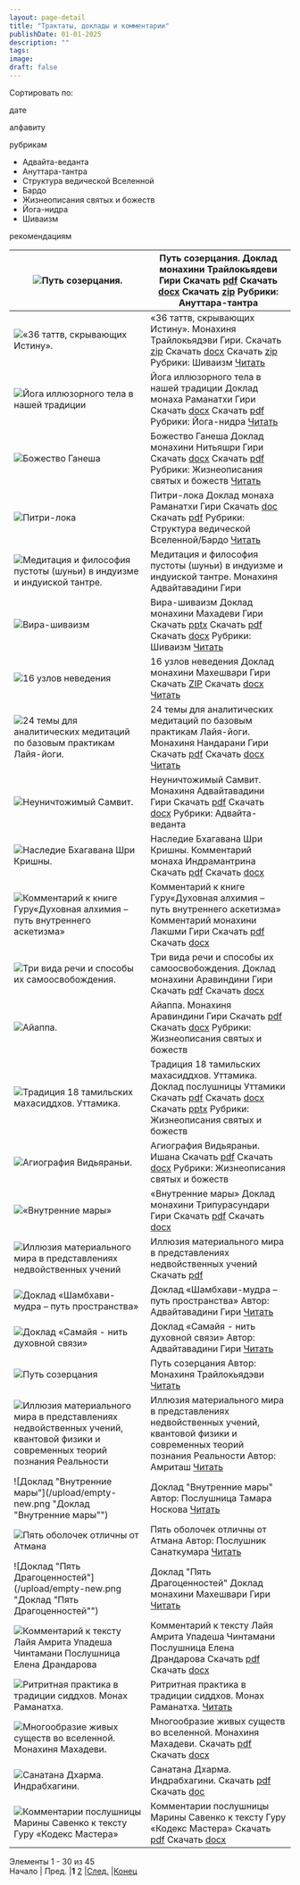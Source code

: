 ```yaml
---
layout: page-detail
title: "Трактаты, доклады и комментарии"
publishDate: 01-01-2025
description: ""
tags:
image:
draft: false
---
```


Сортировать по:

 дате

 алфавиту

 рубрикам

* Адвайта-веданта
* Ануттара-тантра
* Структура ведической Вселенной
* Бардо
* Жизнеописания святых и божеств
* Йога-нидра
* Шиваизм

 рекомендациям

| ![Путь созерцания.](/upload/iblock/05f/05f7afc231461b933c226d02fbdeb59b.jpg "Путь созерцания.")                                                                                                                                                                                             | Путь созерцания. Доклад монахини Трайлокьядеви Гири  Скачать [pdf](/upload/iblock/1d7/1d7628337273e488e7c33468318291cf.pdf)  Скачать [docx](/upload/iblock/707/707f3d4c46286bd4243eb23ddc26b9e4.docx)  Скачать [zip](/upload/iblock/f35/f356aba301b470bb8db3cbb0aee02d33.zip) Рубрики: Ануттара-тантра                                                                                                                |
| ------------------------------------------------------------------------------------------------------------------------------------------------------------------------------------------------------------------------------------------------------------------------------------------- | --------------------------------------------------------------------------------------------------------------------------------------------------------------------------------------------------------------------------------------------------------------------------------------------------------------------------------------------------------------------------------------------------------------------- |
| ![«36 таттв, скрывающих Истину». ](/upload/iblock/546/5465576a4765e8fc13e94521cc23815d.jpg "«36 таттв, скрывающих Истину». ")                                                                                                                                                               | «36 таттв, скрывающих Истину».  Монахиня Трайлокьядэви Гири.  Скачать [zip](/upload/iblock/d9c/d9c31092b30a3433b1ac2c319083cdde.zip)  Скачать [docx](/upload/iblock/dcf/dcff6cf9a77a7e4fffb2423c2fedb74e.docx)  Скачать [zip](/upload/iblock/178/178249d50388043b01a62a4680311c93.zip) Рубрики: Шиваизм [Читать](/library/traktaty-doklady-i-kommentarii/36-tattv-skryvayushchikh-istinu-makhant-traylokyadevi-giri/) |
| ![Йога иллюзорного тела в нашей традиции](/upload/iblock/da2/da22e6c8f40f40b1bd96b9b9452f95a7.jpg "Йога иллюзорного тела в нашей традиции")                                                                                                                                                 | Йога иллюзорного тела в нашей традиции Доклад монаха Раманатхи Гири  Скачать [docx](/upload/iblock/6c2/6c206511045cf17f42c9fba195dde6a2.docx)  Скачать [pdf](/upload/iblock/0c4/0c47f7a4ca9802a6de9c494a286691b2.pdf) Рубрики: Йога-нидра [Читать](/library/traktaty-doklady-i-kommentarii/yoga-illyuzornogo-tela-ramanatkha/)                                                                                        |
| ![Божество Ганеша](/upload/iblock/5fc/5fc9015c908e26be9ae1647704745ee5.jpg "Божество Ганеша")                                                                                                                                                                                               | Божество Ганеша Доклад монахини Нитьяшри Гири  Скачать [docx](/upload/iblock/2c2/2c2071e340cfa191922da219849f12ba.docx)  Скачать [pdf](/upload/iblock/f61/f61247d86b06288031bc65e69a8b0bbe.pdf) Рубрики: Жизнеописания святых и божеств [Читать](/library/traktaty-doklady-i-kommentarii/bozhestvo-ganesha-monakhinya-nityashri/)                                                                                     |
| ![Питри-лока](/upload/iblock/cb2/cb2c4d810e5073aefdb80c3654032c3b.jpg "Питри-лока")                                                                                                                                                                                                         | Питри-лока Доклад монаха Раманатхи Гири  Скачать [doc](/upload/iblock/eff/eff9099164ede931c1ace6371344209b.doc)  Скачать [pdf](/upload/iblock/883/883bafb519c72aaa04c017ad59a6b452.pdf) Рубрики: Структура ведической Вселенной/Бардо [Читать](/library/traktaty-doklady-i-kommentarii/pitri-loka-monakh-ramanatkha/)                                                                                                 |
| ![Медитация и философия пустоты (шуньи) в индуизме и индуиской тантре. ](/upload/iblock/c53/c535a8a21da7c625fad89c93748fbf5a.jpg "Медитация и философия пустоты (шуньи) в индуизме и индуиской тантре. ")                                                                                   | Медитация и философия пустоты (шуньи) в индуизме и индуиской тантре.  Монахиня Адвайтавадини Гири                                                                                                                                                                                                                                                                                                                     |
| ![Вира-шиваизм ](/upload/iblock/f10/f10f2ead4a2b43b3b2f103a30d2382ec.jpg "Вира-шиваизм ")                                                                                                                                                                                                   | Вира-шиваизм  Доклад монахини Махадеви Гири  Скачать [pptx](/upload/iblock/2d0/2d0f02a997955692110473642110b755.pptx)  Скачать [pdf](/upload/iblock/644/644c83c835ee4e0fce07115b1293031a.pdf)  Скачать [docx](/upload/iblock/771/771aeca591157b38c47675e9a887a5a8.docx) Рубрики: Шиваизм [Читать](/library/traktaty-doklady-i-kommentarii/virashivaizm-monakhinya-makhadevi/)                                         |
| ![16 узлов неведения](/upload/iblock/e0c/e0cbc80ef01fc54113b63ec4ad2d2452.jpg "16 узлов неведения")                                                                                                                                                                                         | 16 узлов неведения Доклад монахини Махешвари Гири  Скачать [ZIP](/upload/iblock/6c7/6c790fd854bfb1a1c0a0a1efa8241d3a.ZIP)  Скачать [docx](/upload/iblock/4b3/4b33bad89f7f88330ea4f6ecf19ee1b4.docx) [Читать](/library/traktaty-doklady-i-kommentarii/16-uzlov-nevedeniya-monakhinya-makheshvari/)                                                                                                                     |
| ![24 темы для аналитических медитаций по базовым практикам Лайя-йоги.](/upload/iblock/872/872fa7605d00c9bd5bda3d39efc6d4f4.JPG "24 темы для аналитических медитаций по базовым практикам Лайя-йоги.")                                                                                       | 24 темы для аналитических медитаций по базовым практикам Лайя-йоги. Монахиня Нандарани Гири  Скачать [pdf](/upload/iblock/038/038e001480dcad08f6eaad02bbc5500b.pdf)  Скачать [docx](/upload/iblock/4f7/4f79a195ed0b11511005948843d1eaa8.docx) [Читать](/library/traktaty-doklady-i-kommentarii/24-temy-dlya-analiticheskikh-meditatsiy-po-bazovym-praktikam-layya-yogi-nandarani/)                                    |
| ![Неуничтожимый Самвит. ](/upload/iblock/dc4/dc42cdc1168ca42bd8b8ad68b518017c.jpg "Неуничтожимый Самвит. ")                                                                                                                                                                                 | Неуничтожимый Самвит.  Монахиня Адвайтавадини Гири  Скачать [pdf](/upload/iblock/217/217d240f6b7ed8623b6af30adef859b2.pdf)  Скачать [docx](/upload/iblock/c9f/c9fec6c129b612c6b7a99e21e66ba847.docx) Рубрики: Адвайта-веданта                                                                                                                                                                                         |
| ![Наследие Бхагавана Шри Кришны. ](/upload/iblock/966/9666144d1b2180f2332dd3520665dd38.JPG "Наследие Бхагавана Шри Кришны. ")                                                                                                                                                               | Наследие Бхагавана Шри Кришны.  Комментарий монаха Индрамантрина  Скачать [pdf](/upload/iblock/590/590e451c6e9fa841241d5a4767848091.pdf)  Скачать [docx](/upload/iblock/76d/76df8cacbcb6ed71677c5683eb6d6b24.docx)                                                                                                                                                                                                    |
| ![Комментарий  к книге Гуру«Духовная алхимия – путь внутреннего аскетизма»](/upload/iblock/91c/91cd7e6bb655f10c84827e124afce493.JPG "Комментарий  к книге Гуру«Духовная алхимия – путь внутреннего аскетизма»")                                                                             | Комментарий к книге Гуру«Духовная алхимия – путь внутреннего аскетизма» Комментарий монахини Лакшми Гири  Скачать [pdf](/upload/iblock/226/226d6a224cc96eb0ebd747ad83491350.pdf)  Скачать [docx](/upload/iblock/d75/d75ba6b15d90f2666f06e7e8ef810f84.docx)                                                                                                                                                            |
| ![Три вида речи и способы их самоосвобождения.](/upload/iblock/ca3/ca3da51f46f2a9b8a960815213952d96.jpg "Три вида речи и способы их самоосвобождения.")                                                                                                                                     | Три вида речи и способы их самоосвобождения. Доклад монахини Аравиндини Гири  Скачать [pdf](/upload/iblock/899/8990be6c84daba21b0ca3dfadb00bd14.pdf)  Скачать [docx](/upload/iblock/93c/93c79654759729ccf3d8e5937db52b4d.docx)                                                                                                                                                                                        |
| ![Айаппа. ](/upload/iblock/669/669126c56d6c74a5ff650cf0ef3ae69a.jpg "Айаппа. ")                                                                                                                                                                                                             | Айаппа.  Монахиня Аравиндини Гири  Скачать [pdf](/upload/iblock/c34/c3477508d7e3a8094bf00f00db3e9e0a.pdf)  Скачать [docx](/upload/iblock/b33/b330c02129e1ae3a351e90e55b75201c.docx) Рубрики: Жизнеописания святых и божеств                                                                                                                                                                                           |
| ![Традиция 18 тамильских махасиддхов. Уттамика.](/upload/empty-new.png "Традиция 18 тамильских махасиддхов. Уттамика.")                                                                                                                                                                     | Традиция 18 тамильских махасиддхов. Уттамика. Доклад послушницы Уттамики  Скачать [pdf](/upload/iblock/b31/b31cb66ba2791fc3d2a03f45606897b9.pdf)  Скачать [docx](/upload/iblock/e9c/e9c33f15c65cdb7651c92809b0bbde9b.docx)  Скачать [pptx](/upload/iblock/96e/96e7d21c34d86a6d20b5036548c94641.pptx) Рубрики: Жизнеописания святых и божеств                                                                          |
| ![Агиография Видьяраньи. ](/upload/empty-new.png "Агиография Видьяраньи. ")                                                                                                                                                                                                                 | Агиография Видьяраньи.  Ишана  Скачать [pdf](/upload/iblock/623/62367a5beb146a1bddefd0d7696980dd.pdf)  Скачать [docx](/upload/iblock/b5f/b5f055bc2e077254ac241b5638f76d5a.docx) Рубрики: Жизнеописания святых и божеств                                                                                                                                                                                               |
| ![«Внутренние мары»](/upload/empty-new.png "«Внутренние мары»")                                                                                                                                                                                                                             | «Внутренние мары» Доклад монахини Трипурасундари Гири  Скачать [pdf](/upload/iblock/668/66800df109384f1b54ad5bec7ecdf44e.pdf)  Скачать [docx](/upload/iblock/a9a/a9aebe86f8db9a2ac9fe9311a26c3d23.docx)                                                                                                                                                                                                               |
| ![Иллюзия  материального мира в представлениях недвойственных учений](/upload/empty-new.png "Иллюзия  материального мира в представлениях недвойственных учений")                                                                                                                           | Иллюзия материального мира в представлениях недвойственных учений  Скачать [pdf](/upload/iblock/459/45908a54337b205c44bbf32c1b827dbf.pdf)                                                                                                                                                                                                                                                                             |
| ![Доклад «Шамбхави-мудра – путь пространства»](/upload/empty-new.png "Доклад «Шамбхави-мудра – путь пространства»")                                                                                                                                                                         | Доклад «Шамбхави-мудра – путь пространства» Автор: Адвайтавадини Гири [Читать](/library/traktaty-doklady-i-kommentarii/doklad-shambkhavi-mudra-put-prostranstva/)                                                                                                                                                                                                                                                     |
| ![Доклад «Самайя - нить духовной связи»](/upload/empty-new.png "Доклад «Самайя - нить духовной связи»")                                                                                                                                                                                     | Доклад «Самайя - нить духовной связи» Автор: Адвайтавадини Гири [Читать](/library/traktaty-doklady-i-kommentarii/doklad-samayya-nit-dukhovnoy-svyazi/)                                                                                                                                                                                                                                                                |
| ![Путь созерцания](/upload/empty-new.png "Путь созерцания")                                                                                                                                                                                                                                 | Путь созерцания Автор: Монахиня Трайлокьядэви [Читать](/library/traktaty-doklady-i-kommentarii/put-sozertsaniya/)                                                                                                                                                                                                                                                                                                     |
| ![Иллюзия  материального мира в представлениях недвойственных учений, квантовой физики и  современных  теорий познания Реальности](/upload/empty-new.png "Иллюзия  материального мира в представлениях недвойственных учений, квантовой физики и  современных  теорий познания Реальности") | Иллюзия материального мира в представлениях недвойственных учений, квантовой физики и современных теорий познания Реальности Автор: Амриташ [Читать](/library/traktaty-doklady-i-kommentarii/illyuziya-materialnogo-mira-v-predstavleniyakh-nedvoystvennykh-ucheniy-kvantovoy-fiziki-i-sovremenny/)                                                                                                                   |
| ![Доклад "Внутренние мары"](/upload/empty-new.png "Доклад "Внутренние мары"")                                                                                                                                                                                                               | Доклад "Внутренние мары" Автор: Послушница Тамара Носкова [Читать](/library/traktaty-doklady-i-kommentarii/vnutrennie-mary/)                                                                                                                                                                                                                                                                                          |
| ![Пять оболочек отличны от Атмана](/upload/empty-new.png "Пять оболочек отличны от Атмана")                                                                                                                                                                                                 | Пять оболочек отличны от Атмана Автор: Послушник Санаткумара [Читать](/library/traktaty-doklady-i-kommentarii/pyat-obolochek-otlichny-ot-atmana/)                                                                                                                                                                                                                                                                     |
| ![Доклад "Пять Драгоценностей"](/upload/empty-new.png "Доклад "Пять Драгоценностей"")                                                                                                                                                                                                       | Доклад "Пять Драгоценностей" Доклад монахини Махешвари Гири [Читать](/library/traktaty-doklady-i-kommentarii/doklad-pyat-dragotsennostey/)                                                                                                                                                                                                                                                                            |
| ![Комментарий к тексту Лайя Амрита Упадеша Чинтамани Послушница Елена Драндарова](/upload/empty-new.png "Комментарий к тексту Лайя Амрита Упадеша Чинтамани Послушница Елена Драндарова")                                                                                                   | Комментарий к тексту Лайя Амрита Упадеша Чинтамани Послушница Елена Драндарова  Скачать [pdf](/upload/iblock/265/2656bc085da93d6d94e917b3c3c5d7a3.pdf)  Скачать [docx](/upload/iblock/408/408419426c13047d8872869d39f712dc.docx)                                                                                                                                                                                      |
| ![Ритритная практика в традиции сиддхов. Монах Раманатха.](/upload/empty-new.png "Ритритная практика в традиции сиддхов. Монах Раманатха.")                                                                                                                                                 | Ритритная практика в традиции сиддхов. Монах Раманатха. [Читать](/library/traktaty-doklady-i-kommentarii/ritritnaya-praktika-v-traditsii-siddkhov-monakh-ramanatkha/)                                                                                                                                                                                                                                                 |
| ![Многообразие живых существ во вселенной. Монахиня Махадеви.](/upload/empty-new.png "Многообразие живых существ во вселенной. Монахиня Махадеви.")                                                                                                                                         | Многообразие живых существ во вселенной. Монахиня Махадеви.  Скачать [pdf](/upload/iblock/431/431a2cee0260a81d9e1a9da7f5cda429.pdf)  Скачать [docx](/upload/iblock/33d/33d15df482a521a39090a1db7d5ce859.docx)                                                                                                                                                                                                         |
| ![Санатана Дхарма. Индрабхагини.](/upload/empty-new.png "Санатана Дхарма. Индрабхагини.")                                                                                                                                                                                                   | Санатана Дхарма. Индрабхагини.  Скачать [pdf](/upload/iblock/4ed/4edad9f84dfb87f016a55efff68f80c4.pdf)  Скачать [doc](/upload/iblock/057/0573ec282696e3e7df5a18d7822a70ab.doc)                                                                                                                                                                                                                                        |
| ![Комментарии послушницы Марины Савенко к тексту Гуру «Кодекс Мастера»](/upload/empty-new.png "Комментарии послушницы Марины Савенко к тексту Гуру «Кодекс Мастера»")                                                                                                                       | Комментарии послушницы Марины Савенко к тексту Гуру «Кодекс Мастера»  Скачать [pdf](/upload/iblock/ce3/ce3cdbae8c77b8b7dba2c3348af7630b.pdf)  Скачать [docx](/upload/iblock/d71/d71bd2b2cb45e8f4126e18aef9326471.docx)                                                                                                                                                                                                |

  
Элементы 1 - 30 из 45  
 Начало | Пред. |**1** [2](/library/traktaty-doklady-i-kommentarii/?PAGEN%5F1=2) |[След.](/library/traktaty-doklady-i-kommentarii/?PAGEN%5F1=2) |[Конец](/library/traktaty-doklady-i-kommentarii/?PAGEN%5F1=2) 
